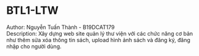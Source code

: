 # BTL1-LTW
Author: Nguyễn Tuấn Thành - B19DCAT179
<br />
Description: Xây dựng web site quản lý thư viện với các chức năng cơ bản như thêm sửa xóa thông tin sách, upload hình ảnh sách và đăng ký, đăng nhập cho người dùng.
